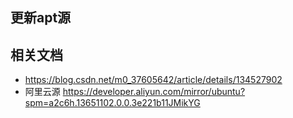 ## 更新apt源



## 相关文档

- https://blog.csdn.net/m0_37605642/article/details/134527902
- 阿里云源 https://developer.aliyun.com/mirror/ubuntu?spm=a2c6h.13651102.0.0.3e221b11JMikYG